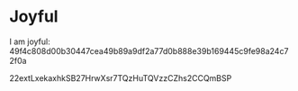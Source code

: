 # Joyful

I am joyful: 49f4c808d00b30447cea49b89a9df2a77d0b888e39b169445c9fe98a24c72f0a


22extLxekaxhkSB27HrwXsr7TQzHuTQVzzCZhs2CCQmBSP